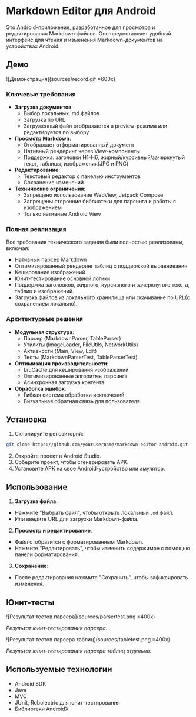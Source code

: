 # Markdown Editor для Android

Это Android-приложение, разработанное для просмотра и редактирования Markdown-файлов. Оно предоставляет удобный интерфейс для чтения и изменения Markdown-документов на устройствах Android.

## Демо

![Демонстрация](sources/record.gif =600x)

### Ключевые требования
- **Загрузка документов**:
    - Выбор локальных .md файлов
    - Загрузка по URL
    - Загруженный файл отображается в preview-режима или редактируется по выбору
- **Просмотр Markdown**:
    - Отображает отформатированный документ
    - Нативный рендеринг через View-компоненты
    - Поддержка: заголовки H1-H6, жирный/курсивный/зачеркнутый текст, таблицы, изображения(JPG и PNG)
- **Редактирование**:
    - Текстовый редактор с панелью инструментов
    - Сохранение изменений
- **Технические ограничения**:
    - Запрещено использование WebView, Jetpack Compose
    - Запрещены сторонние библиотеки для парсинга и работы с изображением
    - Только нативные Android View

### Полная реализация
Все требования технического задания были полностью реализованы, включая:
- Нативный парсер Markdown
- Оптимизированный рендеринг таблиц с поддержкой выравнивания
- Кеширование изображений
- Юнит-тестирование основной логики
- Поддержка заголовков, жирного, курсивного и зачеркнутого текста, таблиц и изображений.
- Загрузка файлов из локального хранилища или скачивание по URL(с сохранением локально).

### Архитектурные решения
- **Модульная структура**:
    - Парсер (MarkdownParser, TableParser)
    - Утилиты (ImageLoader, FileUtils, NetworkUtils)
    - Активности (Main, View, Edit)
    - Тесты (MarkdownParserTest, TableParserTest)
- **Оптимизация производительности**:
    - LruCache для кеширования изображений
    - Оптимизированные алгоритмы парсинга
    - Асинхронная загрузка контента
- **Обработка ошибок**:
    - Гибкая система обработки исключений
    - Визуальная обратная связь для пользователя

## Установка

1. Склонируйте репозиторий:
```bash
git clone https://github.com/yourusername/markdown-editor-android.git
```

2. Откройте проект в Android Studio.
3. Соберите проект, чтобы сгенерировать APK.
4. Установите APK на свое Android-устройство или эмулятор.

## Использование

1. **Загрузка файла**:
- Нажмите "Выбрать файл", чтобы открыть локальный `.md` файл.
- Или введите URL для загрузки Markdown-файла.

2. **Просмотр и редактирование**:
- Файл отобразится с форматированным Markdown.
- Нажмите "Редактировать", чтобы изменить содержимое с помощью панели форматирования.

3. **Сохранение**:
- После редактирования нажмите "Сохранить", чтобы зафиксировать изменения.

## Юнит-тесты

![Результат тестов парсера](sources/parsertest.png =400x)

*Результат юнит-тестирования парсера.*

![Результат тестов парсера таблиц](sources/tabletest.png =400x)

*Результат юнит-тестирования парсера таблиц отдельно.*

## Используемые технологии

- Android SDK
- Java
- MVC
- JUnit, Robolectric для юнит-тестирования
- Библиотеки AndroidX
